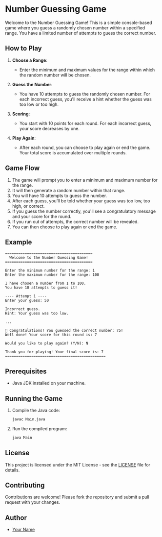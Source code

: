 # Number Guessing Game

Welcome to the Number Guessing Game! This is a simple console-based game where you guess a randomly chosen number within a specified range. You have a limited number of attempts to guess the correct number.

## How to Play

1. **Choose a Range**:
   - Enter the minimum and maximum values for the range within which the random number will be chosen.

2. **Guess the Number**:
   - You have 10 attempts to guess the randomly chosen number. For each incorrect guess, you'll receive a hint whether the guess was too low or too high.

3. **Scoring**:
   - You start with 10 points for each round. For each incorrect guess, your score decreases by one.

4. **Play Again**:
   - After each round, you can choose to play again or end the game. Your total score is accumulated over multiple rounds.

## Game Flow

1. The game will prompt you to enter a minimum and maximum number for the range.
2. It will then generate a random number within that range.
3. You will have 10 attempts to guess the number.
4. After each guess, you'll be told whether your guess was too low, too high, or correct.
5. If you guess the number correctly, you'll see a congratulatory message and your score for the round.
6. If you run out of attempts, the correct number will be revealed.
7. You can then choose to play again or end the game.

## Example

```
========================================
  Welcome to the Number Guessing Game!
========================================

Enter the minimum number for the range: 1
Enter the maximum number for the range: 100

I have chosen a number from 1 to 100.
You have 10 attempts to guess it!

---- Attempt 1 ----
Enter your guess: 50

Incorrect guess.
Hint: Your guess was too low.

...

🎉 Congratulations! You guessed the correct number: 75!
Well done! Your score for this round is: 7

Would you like to play again? (Y/N): N

Thank you for playing! Your final score is: 7
==============================================
```

## Prerequisites

- Java JDK installed on your machine.

## Running the Game

1. Compile the Java code:

   ```sh
   javac Main.java
   ```

2. Run the compiled program:

   ```sh
   java Main
   ```

## License

This project is licensed under the MIT License - see the [LICENSE](LICENSE) file for details.

## Contributing

Contributions are welcome! Please fork the repository and submit a pull request with your changes.

## Author

- [Your Name](https://github.com/your-username)
